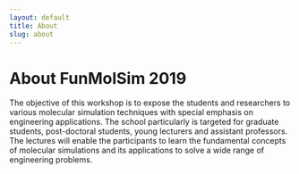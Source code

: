 ```yaml
---
layout: default
title: About
slug: about
---
```


# About FunMolSim 2019

The objective of this workshop is to expose the students and researchers to
various molecular simulation techniques with special emphasis on engineering
applications. The school particularly is targeted for graduate students,
post-doctoral students, young lecturers and assistant professors. The lectures
will enable the participants to learn the fundamental concepts of molecular
simulations and its applications to solve a wide range of engineering problems.

<!-- ## What are Molecular Dynamics? -->
<!-- [Molecular -->
<!-- dynamics](https://en.wikibooks.org/wiki/Molecular_Simulation/Molecular_Dynamics) -->
<!-- simulations are a tool to simulate the motions of atoms of a many-body system. -->
<!-- Molecular dynamics may be used to compute the equilibrium and transport -->
<!-- properties (viscosity, thermal conductivity, diffusion, reaction rate, protein -->
<!-- folding time, structure and surface coating) of a classical system. To simulate -->
<!-- the dynamics of molecules, classical Newtonian mechanics can be used. In -->
<!-- practice, molecular dynamics simulations are performed by moving in small -->
<!-- increments of time. It is the solution of the classical equations of motion for -->
<!-- atoms and molecules to obtain the evolution of a system. Because molecular -->
<!-- systems typically consist of a vast number of particles, it is impossible to -->
<!-- determine the properties of such complex systems analytically, so MD is applied -->
<!-- to these systems to solve this problem by using numerical methods. -->

<!-- {% asset forcebalance.jpg !integrity %} -->


<!-- Molecular simulations are a powerful tool to investigate the thermodynamic and -->
<!-- transport properties of a variety of systems. A wide class of scientific -->
<!-- phenomena can be explored and understood from a molecular level. This is also -->
<!-- reflected in the increased number of publications in this area, by many folds, -->
<!-- in recent years. The advances in the computing technology, on the other hand, -->
<!-- have also enabled us to solve a wide range of complex problems. -->
